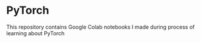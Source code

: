 # PyTorch
This repository contains Google Colab notebooks I made during process of learning about PyTorch



